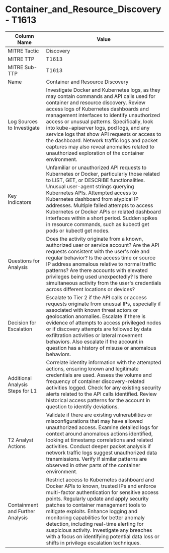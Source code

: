 # Container_and_Resource_Discovery - T1613

| Column Name | Value |
|-------------|-------|
| MITRE Tactic | Discovery |
| MITRE TTP | T1613 |
| MITRE Sub-TTP | T1613 |
| Name | Container and Resource Discovery |
| Log Sources to Investigate | Investigate Docker and Kubernetes logs, as they may contain commands and API calls used for container and resource discovery. Review access logs of Kubernetes dashboards and management interfaces to identify unauthorized access or unusual patterns. Specifically, look into kube-apiserver logs, pod logs, and any service logs that show API requests or access to the dashboard. Network traffic logs and packet captures may also reveal anomalies related to unauthorized exploration of the container environment. |
| Key Indicators | Unfamiliar or unauthorized API requests to Kubernetes or Docker, particularly those related to LIST, GET, or DESCRIBE functionalities. Unusual user-agent strings querying Kubernetes APIs. Attempted access to Kubernetes dashboard from atypical IP addresses. Multiple failed attempts to access Kubernetes or Docker APIs or related dashboard interfaces within a short period. Sudden spikes in resource commands, such as kubectl get pods or kubectl get nodes. |
| Questions for Analysis | Does the activity originate from a known, authorized user or service account? Are the API requests consistent with the user's role and regular behavior? Is the access time or source IP address anomalous relative to normal traffic patterns? Are there accounts with elevated privileges being used unexpectedly? Is there simultaneous activity from the user's credentials across different locations or devices? |
| Decision for Escalation | Escalate to Tier 2 if the API calls or access requests originate from unusual IPs, especially if associated with known threat actors or geolocation anomalies. Escalate if there is evidence of attempts to access privileged nodes or if discovery attempts are followed by data exfiltration activities or lateral movement behaviors. Also escalate if the account in question has a history of misuse or anomalous behaviors. |
| Additional Analysis Steps for L1 | Correlate identity information with the attempted actions, ensuring known and legitimate credentials are used. Assess the volume and frequency of container discovery-related activities logged. Check for any existing security alerts related to the API calls identified. Review historical access patterns for the account in question to identify deviations. |
| T2 Analyst Actions | Validate if there are existing vulnerabilities or misconfigurations that may have allowed unauthorized access. Examine detailed logs for context around anomalous actions identified, looking at timestamp correlations and related activities. Conduct deeper packet analysis if network traffic logs suggest unauthorized data transmissions. Verify if similar patterns are observed in other parts of the container environment. |
| Containment and Further Analysis | Restrict access to Kubernetes dashboard and Docker APIs to known, trusted IPs and enforce multi-factor authentication for sensitive access points. Regularly update and apply security patches to container management tools to mitigate exploits. Enhance logging and monitoring capabilities for better anomaly detection, including real-time alerting for suspicious activity. Investigate any breaches with a focus on identifying potential data loss or shifts in privilege escalation techniques. |
